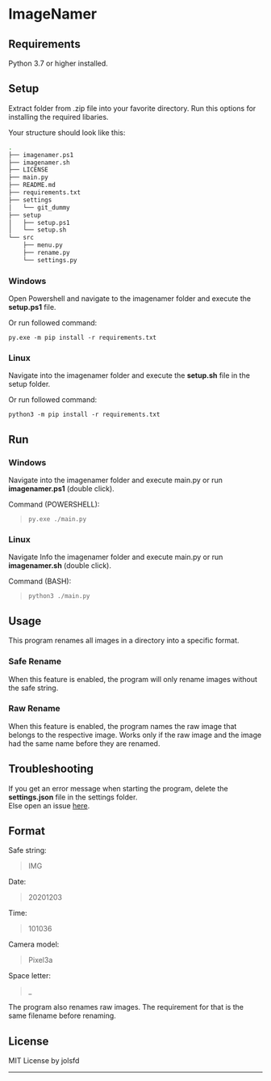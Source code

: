 # ImageNamer

## Requirements

Python 3.7 or higher installed.

## Setup

Extract folder from .zip file into your favorite directory.
Run this options for installing the required libaries.

Your structure should look like this:

```bash
.
├── imagenamer.ps1
├── imagenamer.sh
├── LICENSE
├── main.py
├── README.md
├── requirements.txt
├── settings
│   └── git_dummy
├── setup
│   ├── setup.ps1
│   └── setup.sh
└── src
    ├── menu.py
    ├── rename.py
    └── settings.py
```

### Windows

Open Powershell and navigate to the imagenamer folder and execute the **setup.ps1** file.

Or run followed command:

```
py.exe -m pip install -r requirements.txt
```

### Linux

Navigate into the imagenamer folder and execute the **setup.sh** file in the setup folder.

Or run followed command:

```
python3 -m pip install -r requirements.txt
```

## Run

### Windows

Navigate into the imagenamer folder and execute main.py or run **imagenamer.ps1** (double click).

Command (POWERSHELL):

> ```
> py.exe ./main.py
> ```

### Linux

Navigate Info the imagenamer folder and execute main.py or run **imagenamer.sh** (double click).

Command (BASH):

> ```
> python3 ./main.py
> ```

## Usage

This program renames all images in a directory into a specific format.

### Safe Rename

When this feature is enabled, the program will only rename images without the safe string.

### Raw Rename

When this feature is enabled, the program names the raw image that belongs to the respective image.
Works only if the raw image and the image had the same name before they are renamed.

## Troubleshooting

If you get an error message when starting the program, delete the **settings.json** file in the settings folder.  
Else open an issue [here](https://github.com/jolsfd/imagenamer/issues).

## Format

Safe string:

> IMG

Date:

> 20201203

Time:

> 101036

Camera model:

> Pixel3a

Space letter:

> \_

The program also renames raw images. The requirement for that is the same filename before renaming.

## License

MIT License by jolsfd

---
